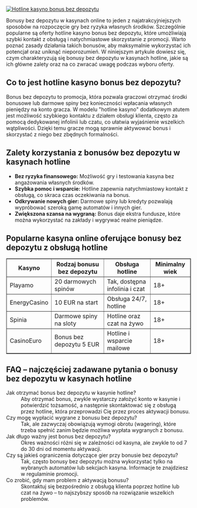 [![Hotline kasyno bonus bez depozytu](https://123-caf.pages.dev/gitsignup.png)](https://vrmoo.ru/Bt82HjjY)

<div>     <p>Bonusy bez depozytu w kasynach online to jeden z najatrakcyjniejszych sposobów na rozpoczęcie gry bez ryzyka własnych środków. Szczególnie popularne są oferty hotline kasyno bonus bez depozytu, które umożliwiają szybki kontakt z obsługą i natychmiastowe skorzystanie z promocji. Warto poznać zasady działania takich bonusów, aby maksymalnie wykorzystać ich potencjał oraz uniknąć nieporozumień. W niniejszym artykule dowiesz się, czym charakteryzują się bonusy bez depozytu w kasynach hotline, jakie są ich główne zalety oraz na co zwracać uwagę podczas wyboru oferty.</p>      <h2>Co to jest hotline kasyno bonus bez depozytu?</h2>     <p>Bonus bez depozytu to promocja, która pozwala graczowi otrzymać środki bonusowe lub darmowe spiny bez konieczności wpłacania własnych pieniędzy na konto gracza. W modelu "hotline kasyno" dodatkowym atutem jest możliwość szybkiego kontaktu z działem obsługi klienta, często za pomocą dedykowanej infolinii lub czatu, co ułatwia wyjaśnienie wszelkich wątpliwości. Dzięki temu gracze mogą sprawnie aktywować bonus i skorzystać z niego bez zbędnych formalności.</p>      <h2>Zalety korzystania z bonusów bez depozytu w kasynach hotline</h2>     <ul>       <li><strong>Bez ryzyka finansowego:</strong> Możliwość gry i testowania kasyna bez angażowania własnych środków.</li>       <li><strong>Szybka pomoc i wsparcie:</strong> Hotline zapewnia natychmiastowy kontakt z obsługą, co skraca czas oczekiwania na bonus.</li>       <li><strong>Odkrywanie nowych gier:</strong> Darmowe spiny lub kredyty pozwalają wypróbować szeroką gamę automatów i innych gier.</li>       <li><strong>Zwiększona szansa na wygraną:</strong> Bonus daje ekstra fundusze, które można wykorzystać na zakłady i wygrywać realne pieniądze.</li>     </ul>      <h2>Popularne kasyna online oferujące bonusy bez depozytu z obsługą hotline</h2>     <table border="1" cellspacing="0" cellpadding="5">       <thead>         <tr>           <th>Kasyno</th>           <th>Rodzaj bonusu bez depozytu</th>           <th>Obsługa hotline</th>           <th>Minimalny wiek</th>         </tr>       </thead>       <tbody>         <tr>           <td>Playamo</td>           <td>20 darmowych spinów</td>           <td>Tak, dostępna infolinia i czat</td>           <td>18+</td>         </tr>         <tr>           <td>EnergyCasino</td>           <td>10 EUR na start</td>           <td>Obsługa 24/7, hotline</td>           <td>18+</td>         </tr>         <tr>           <td>Spinia</td>           <td>Darmowe spiny na sloty</td>           <td>Hotline oraz czat na żywo</td>           <td>18+</td>         </tr>         <tr>           <td>CasinoEuro</td>           <td>Bonus bez depozytu 5 EUR</td>           <td>Hotline i wsparcie mailowe</td>           <td>18+</td>         </tr>       </tbody>     </table>      <h2>FAQ – najczęściej zadawane pytania o bonusy bez depozytu w kasynach hotline</h2>     <dl>       <dt>Jak otrzymać bonus bez depozytu w kasynie hotline?</dt>       <dd>Aby otrzymać bonus, zwykle wystarczy założyć konto w kasynie i potwierdzić tożsamość, a następnie skontaktować się z obsługą przez hotline, która przeprowadzi Cię przez proces aktywacji bonusu.</dd>        <dt>Czy mogę wypłacić wygrane z bonusu bez depozytu?</dt>       <dd>Tak, ale zazwyczaj obowiązują wymogi obrotu (wagering), które trzeba spełnić zanim będzie możliwa wypłata wygranych z bonusu.</dd>        <dt>Jak długo ważny jest bonus bez depozytu?</dt>       <dd>Okres ważności różni się w zależności od kasyna, ale zwykle to od 7 do 30 dni od momentu aktywacji.</dd>        <dt>Czy są jakieś ograniczenia dotyczące gier przy bonusie bez depozytu?</dt>       <dd>Tak, często bonusy bez depozytu można wykorzystać tylko na wybranych automatów lub sekcjach kasyna. Informacje te znajdziesz w regulaminie promocji.</dd>        <dt>Co zrobić, gdy mam problem z aktywacją bonusu?</dt>       <dd>Skontaktuj się bezpośrednio z obsługą klienta poprzez hotline lub czat na żywo – to najszybszy sposób na rozwiązanie wszelkich problemów.</dd>     </dl>   </div>